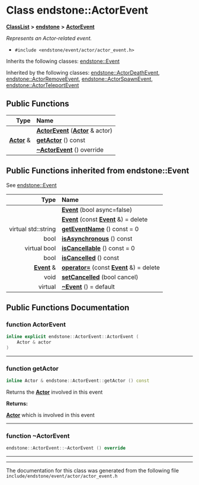 

# Class endstone::ActorEvent



[**ClassList**](annotated.md) **>** [**endstone**](namespaceendstone.md) **>** [**ActorEvent**](classendstone_1_1ActorEvent.md)



_Represents an Actor-related event._ 

* `#include <endstone/event/actor/actor_event.h>`



Inherits the following classes: [endstone::Event](classendstone_1_1Event.md)


Inherited by the following classes: [endstone::ActorDeathEvent](classendstone_1_1ActorDeathEvent.md),  [endstone::ActorRemoveEvent](classendstone_1_1ActorRemoveEvent.md),  [endstone::ActorSpawnEvent](classendstone_1_1ActorSpawnEvent.md),  [endstone::ActorTeleportEvent](classendstone_1_1ActorTeleportEvent.md)




















































## Public Functions

| Type | Name |
| ---: | :--- |
|   | [**ActorEvent**](#function-actorevent) ([**Actor**](classendstone_1_1Actor.md) & actor) <br> |
|  [**Actor**](classendstone_1_1Actor.md) & | [**getActor**](#function-getactor) () const<br> |
|   | [**~ActorEvent**](#function-actorevent) () override<br> |


## Public Functions inherited from endstone::Event

See [endstone::Event](classendstone_1_1Event.md)

| Type | Name |
| ---: | :--- |
|   | [**Event**](classendstone_1_1Event.md#function-event-12) (bool async=false) <br> |
|   | [**Event**](classendstone_1_1Event.md#function-event-22) (const [**Event**](classendstone_1_1Event.md) &) = delete<br> |
| virtual std::string | [**getEventName**](classendstone_1_1Event.md#function-geteventname) () const = 0<br> |
|  bool | [**isAsynchronous**](classendstone_1_1Event.md#function-isasynchronous) () const<br> |
| virtual bool | [**isCancellable**](classendstone_1_1Event.md#function-iscancellable) () const = 0<br> |
|  bool | [**isCancelled**](classendstone_1_1Event.md#function-iscancelled) () const<br> |
|  [**Event**](classendstone_1_1Event.md) & | [**operator=**](classendstone_1_1Event.md#function-operator) (const [**Event**](classendstone_1_1Event.md) &) = delete<br> |
|  void | [**setCancelled**](classendstone_1_1Event.md#function-setcancelled) (bool cancel) <br> |
| virtual  | [**~Event**](classendstone_1_1Event.md#function-event) () = default<br> |






















































## Public Functions Documentation




### function ActorEvent 

```C++
inline explicit endstone::ActorEvent::ActorEvent (
    Actor & actor
) 
```




<hr>



### function getActor 


```C++
inline Actor & endstone::ActorEvent::getActor () const
```



Returns the [**Actor**](classendstone_1_1Actor.md) involved in this event




**Returns:**

[**Actor**](classendstone_1_1Actor.md) which is involved in this event 





        

<hr>



### function ~ActorEvent 

```C++
endstone::ActorEvent::~ActorEvent () override
```




<hr>

------------------------------
The documentation for this class was generated from the following file `include/endstone/event/actor/actor_event.h`

